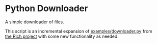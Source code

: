 # Python Downloader

A simple downloader of files.

This script is an incremental expansion of [examples/downloader.py](https://github.com/Textualize/rich/blob/master/examples/downloader.py) from [the Rich project](https://github.com/Textualize/rich) with some new functionality as needed.
